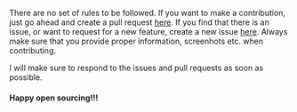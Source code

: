 There are no set of rules to be followed. If you want to make a contribution, just go ahead and create a pull request [here](https://github.com/melwinalm/simplewikijs/pulls). If you find that there is an issue, or want to request for a new feature, create a new issue [here](https://github.com/melwinalm/simplewikijs/issues). Always make sure that you provide proper information, screenhots etc. when contributing. 

I will make sure to respond to the issues and pull requests as soon as possible.

#### Happy open sourcing!!!